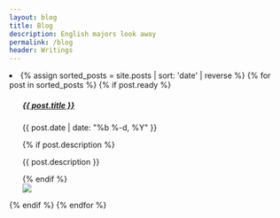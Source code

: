 ```yaml
---
layout: blog
title: Blog
description: English majors look away
permalink: /blog
header: Writings
---
```

<div class="post-list"> 
    <li class="post-meta">
        {% assign sorted_posts = site.posts | sort: 'date' | reverse %}
        {% for post in sorted_posts %}
            {% if post.ready %}
            <ul>
                <div class="container">
                    <div class="row"> 
                        <div class="col-8">
                            <h5 class="font-weight-bold"><a href="{{ post.url }}"> {{ post.title }}</a></h5>
                            <p> {{ post.date | date: "%b %-d, %Y" }} </p>
                            {% if post.description %}
                            <p> {{ post.description }} </p>
                            {% endif %}
                        </div>
                        <div class="col">
                            <img class="img-fluid z-depth-1 rounded" src="{{ post.icon | prepend: '/assets/images/blog/' | relative_url }}">
                        </div>
                    </div>
                </div>
            </ul>
            {% endif %}
        {% endfor %}
    </li>
</div>